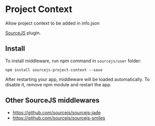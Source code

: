 # Project Context

Allow project context to be added in info.json

[SourceJS](http://sourcejs.com) plugin.

## Install

To install middleware, run npm command in `sourcejs/user` folder:

```
npm install sourcejs-project-context --save
```

After restarting your app, middleware will be loaded automatically. To disable it, remove npm module and restart the app.

## Other SourceJS middlewares

* https://github.com/sourcejs/sourcejs-jade
* https://github.com/sourcejs/sourcejs-smiles